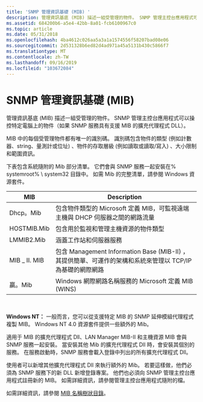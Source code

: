 ```yaml
---
title: 'SNMP 管理資訊基礎 (MIB) '
description: 管理資訊基底 (MIB) 描述一組受管理的物件。 SNMP 管理主控台應用程式可以操控特定電腦上的物件（如果 SNMP 服務具有支援 MIB 的擴充代理程式 DLL）。
ms.assetid: 684200b6-a5e4-42bb-8a01-fcb6100967c0
ms.topic: article
ms.date: 05/31/2018
ms.openlocfilehash: 4ba4612c026aa5a3a1a1574556f58207bad08e06
ms.sourcegitcommit: 2d531328b6ed82d4ad971a45a5131b430c5866f7
ms.translationtype: MT
ms.contentlocale: zh-TW
ms.lasthandoff: 09/16/2019
ms.locfileid: "103672084"
---
```

# <a name="the-snmp-management-information-base-mib"></a>SNMP 管理資訊基礎 (MIB) 

管理資訊基底 (MIB) 描述一組受管理的物件。 SNMP 管理主控台應用程式可以操控特定電腦上的物件（如果 SNMP 服務具有支援 MIB 的擴充代理程式 DLL）。

MIB 中的每個受管理物件都有唯一的識別碼。 識別碼包含物件的類型 (例如計數器、string、量測計或位址) 、物件的存取層級 (例如讀取或讀取/寫入) 、大小限制和範圍資訊。

下表包含系統隨附的 Mib 部分清單。 它們會與 SNMP 服務一起安裝在% systemroot% \\ system32 目錄中。 如需 Mib 的完整清單，請參閱 Windows 資源套件。



| MIB         | Description                                                                                                                                      |
|-------------|--------------------------------------------------------------------------------------------------------------------------------------------------|
| Dhcp。Mib    | 包含物件類型的 Microsoft 定義 MIB，可監視遠端主機與 DHCP 伺服器之間的網路流量                        |
| HOSTMIB.Mib | 包含用於監視和管理主機資源的物件類型                                                                                 |
| LMMIB2.Mib  | 涵蓋工作站和伺服器服務                                                                                                           |
| MIB \_ II. MIB | 包含 Management Information Base (MIB-II) ，其提供簡單、可運作的架構和系統來管理以 TCP/IP 為基礎的網際網路 |
| 贏。Mib    | Windows 網際網路名稱服務的 Microsoft 定義 MIB (WINS)                                                                                |



 

**Windows NT：** 一般而言，您可以從支援特定 MIB 的 SNMP 延伸模組代理程式複製 MIB。 Windows NT 4.0 資源套件提供一些額外的 Mib。

適用于 MIB 的擴充代理程式 Dll、LAN Manager MIB-II 和主機資源 MIB 會與 SNMP 服務一起安裝。 當安裝其他 Mib 的擴充代理程式 Dll 時，會安裝其個別的服務。 在服務啟動時，SNMP 服務會載入登錄中列出的所有擴充代理程式 Dll。

使用者可以新增其他擴充代理程式 Dll 來執行額外的 Mib。 若要這樣做，他們必須為 SNMP 服務下的新 DLL 新增登錄專案。 他們也必須向 SNMP 管理主控台應用程式註冊新的 MIB。 如需詳細資訊，請參閱管理主控台應用程式隨附的檔。

如需詳細資訊，請參閱 [MIB 名稱樹狀目錄](mib-name-tree.md)。

 

 




